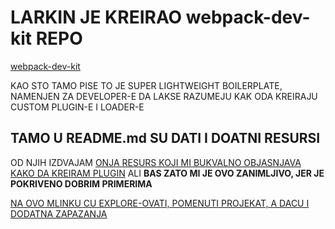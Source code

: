 # LARKIN JE KREIRAO webpack-dev-kit REPO

[webpack-dev-kit](https://github.com/TheLarkInn/webpack-developer-kit)

KAO STO TAMO PISE TO JE SUPER LIGHTWEIGHT BOILERPLATE, NAMENJEN ZA DEVELOPER-E DA LAKSE RAZUMEJU KAK ODA KREIRAJU CUSTOM PLUGIN-E I LOADER-E

## TAMO U README.md SU DATI I DOATNI RESURSI

OD NJIH IZDVAJAM [ONJA RESURS KOJI MI BUKVALNO OBJASNJAVA KAKO DA KREIRAM PLUGIN](https://webpack.js.org/contribute/writing-a-plugin/) ALI **BAS ZATO MI JE OVO ZANIMLJIVO, JER JE POKRIVENO DOBRIM PRIMERIMA**

[NA OVO MLINKU CU EXPLORE-OVATI, POMENUTI PROJEKAT, A DACU I DODATNA ZAPAZANJA]()